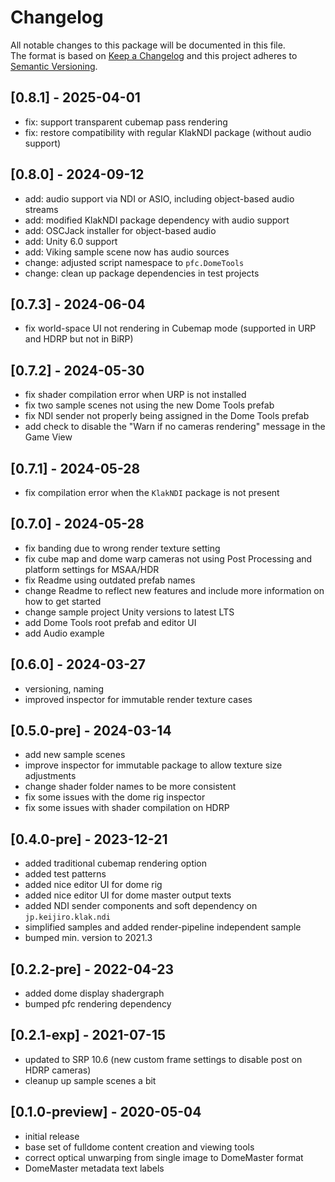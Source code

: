 # Changelog
All notable changes to this package will be documented in this file.\
The format is based on [Keep a Changelog](http://keepachangelog.com/en/1.0.0/) and this project adheres to [Semantic Versioning](http://semver.org/spec/v2.0.0.html).

## [0.8.1] - 2025-04-01
- fix: support transparent cubemap pass rendering
- fix: restore compatibility with regular KlakNDI package (without audio support)

## [0.8.0] - 2024-09-12
- add: audio support via NDI or ASIO, including object-based audio streams
- add: modified KlakNDI package dependency with audio support
- add: OSCJack installer for object-based audio
- add: Unity 6.0 support
- add: Viking sample scene now has audio sources
- change: adjusted script namespace to `pfc.DomeTools`
- change: clean up package dependencies in test projects

## [0.7.3] - 2024-06-04
- fix world-space UI not rendering in Cubemap mode (supported in URP and HDRP but not in BiRP)

## [0.7.2] - 2024-05-30
- fix shader compilation error when URP is not installed
- fix two sample scenes not using the new Dome Tools prefab
- fix NDI sender not properly being assigned in the Dome Tools prefab
- add check to disable the "Warn if no cameras rendering" message in the Game View

## [0.7.1] - 2024-05-28
- fix compilation error when the `KlakNDI` package is not present

## [0.7.0] - 2024-05-28
- fix banding due to wrong render texture setting
- fix cube map and dome warp cameras not using Post Processing and platform settings for MSAA/HDR
- fix Readme using outdated prefab names
- change Readme to reflect new features and include more information on how to get started
- change sample project Unity versions to latest LTS
- add Dome Tools root prefab and editor UI
- add Audio example

## [0.6.0] - 2024-03-27
- versioning, naming
- improved inspector for immutable render texture cases

## [0.5.0-pre] - 2024-03-14
- add new sample scenes
- improve inspector for immutable package to allow texture size adjustments
- change shader folder names to be more consistent
- fix some issues with the dome rig inspector
- fix some issues with shader compilation on HDRP

## [0.4.0-pre] - 2023-12-21
- added traditional cubemap rendering option
- added test patterns
- added nice editor UI for dome rig
- added nice editor UI for dome master output texts
- added NDI sender components and soft dependency on `jp.keijiro.klak.ndi`
- simplified samples and added render-pipeline independent sample
- bumped min. version to 2021.3

## [0.2.2-pre] - 2022-04-23
- added dome display shadergraph
- bumped pfc rendering dependency

## [0.2.1-exp] - 2021-07-15
- updated to SRP 10.6 (new custom frame settings to disable post on HDRP cameras)
- cleanup up sample scenes a bit

## [0.1.0-preview] - 2020-05-04
- initial release
- base set of fulldome content creation and viewing tools
- correct optical unwarping from single image to DomeMaster format
- DomeMaster metadata text labels